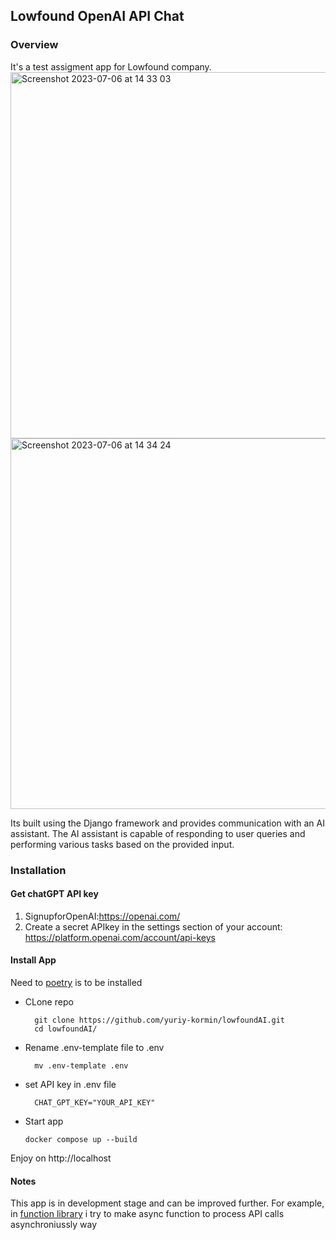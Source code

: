 ## Lowfound OpenAI API Chat

### Overview 

It's a test assigment app for Lowfound company.
<img width="586" alt="Screenshot 2023-07-06 at 14 33 03" src="https://github.com/yuriy-kormin/lowfoundAI/assets/96548294/83b25542-c6af-4c21-bbd3-3cc2bb93bfc9">
<img width="593" alt="Screenshot 2023-07-06 at 14 34 24" src="https://github.com/yuriy-kormin/lowfoundAI/assets/96548294/d64ad46c-eb74-4c9a-8e07-2098f0d60e58">


Its built using the Django framework and provides communication
with an AI assistant. The AI assistant is capable of responding 
to user queries and performing various tasks based on the provided input.

### Installation 

#### Get chatGPT API key
1. SignupforOpenAI:https://openai.com/
2. Create a secret APIkey in the settings section of your account:
https://platform.openai.com/account/api-keys
    
#### Install App

Need to  [poetry](https://python-poetry.org/docs/#installation) is to be installed 
 

- CLone repo

        git clone https://github.com/yuriy-kormin/lowfoundAI.git
        cd lowfoundAI/

- Rename .env-template file to .env

        mv .env-template .env


- set API key in .env file

        CHAT_GPT_KEY="YOUR_API_KEY"

- Start app

      docker compose up --build

Enjoy on http://localhost


#### Notes

This app is in development stage and can be improved further. 
For example, in [function library](https://github.com/yuriy-kormin/lowfoundAI/blob/master/lowfoundAI/chat/remote_api.py#L6C3-L6C3) 
i try to make async function to process API calls asynchroniussly way
